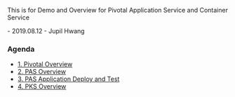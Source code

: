 This is for Demo and Overview for Pivotal Application Service and Container Service

\- 2019.08.12
\- Jupil Hwang

### Agenda
- [1. Pivotal Overview](docs/1.pivotal_overview.md)
- [2. PAS Overview](docs/2.pas_overview.md)
- [3. PAS Application Deploy and Test](docs/3.pas_workshop.md)
- [4. PKS Overview](docs/4.pks_overview.md)

